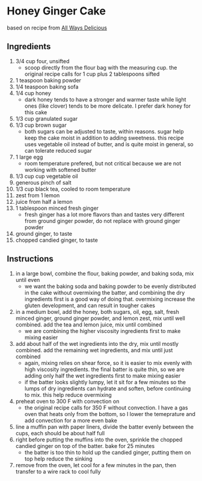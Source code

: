 # Honey Ginger Cake
based on recipe from [All Ways Delicious](https://allwaysdelicious.com/rosh-hashanah-honey-cake/)

## Ingredients 
1. 3/4 cup four, unsifted
    - scoop directly from the flour bag with the measuring cup. the original recipe calls for 1 cup plus 2 tablespoons sifted 
2. 1 teaspoon baking powder 
3. 1/4 teaspoon baking sofa 
4. 1/4 cup honey 
    - dark honey tends to have a stronger and warmer taste while light ones (like clover) tends to be more delicate. I prefer dark honey for this cake 
5. 1/3 cup granulated sugar 
6. 1/3 cup brown sugar 
    - both sugars can be adjusted to taste, within reasons. sugar help keep the cake moist in addition to adding sweetness. this recipe uses vegetable oil instead of butter, and is quite moist in general, so can tolerate reduced sugar 
7. 1 large egg 
    - room temperature prefered, but not critical because we are not working with softened butter 
8. 1/3 cup cup vegetable oil 
9. generous pinch of salt
9. 1/3 cup black tea, cooled to room temperature
10. zest from 1 lemon 
11. juice from half a lemon 
12. 1 tablespoon minced fresh ginger 
    - fresh ginger has a lot more flavors than and tastes very different from ground ginger powder, do not replace with ground ginger powder
13. ground ginger, to taste 
14. chopped candied ginger, to taste 

## Instructions 
1. in a large bowl, combine the flour, baking powder, and baking soda, mix until even 
    - we want the baking soda and baking powder to be evenly distributed in the cake without overmixing the batter, and combining the dry ingredients first is a good way of doing that. overmixing increase the gluten development, and can result in tougher cakes 
2. in a medium bowl, add the honey, both sugars, oil, egg, salt, fresh minced ginger, ground ginger powder, and lemon zest, mix until well combined. add the tea and lemon juice, mix until combined
    - we are combining the higher viscosity ingredients first to make mixing easier 
3. add about half of the wet ingredients into the dry, mix until mostly combined. add the remaining wet ingredients, and mix until just combined 
    - again, mixing relies on shear force, so it is easier to mix evenly with high viscosity ingredients. the final batter is quite thin, so we are adding only half the wet ingredients first to make mixing easier 
    - if the batter looks slightly lumpy, let it sit for a few minutes so the lumps of dry ingredients can hydrate and soften, before continuing to mix. this help reduce overmixing 
4. preheat oven to 300 F with convection on 
    - the original recipe calls for 350 F without convection. I have a gas oven that heats only from the bottom, so I lower the temeprature and add convection for a more even bake 
5. line a muffin pan with paper liners, divide the batter evenly between the cups, each should be about half full
6. right before putting the muffins into the oven, sprinkle the chopped candied ginger on top of the batter. bake for 25 minutes 
    - the batter is too thin to hold up the candied ginger, putting them on top help reduce the sinking 
7. remove from the oven, let cool for a few minutes in the pan, then transfer to a wire rack to cool fully 
